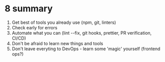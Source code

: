 # 8 summary

1. Get best of tools you already use (npm, git, linters)
2. Check early for errors
3. Automate what you can (lint --fix, git hooks, prettier, PR verification, CI/CD)
4. Don't be afraid to learn new things and tools
5. Don't leave everyting to DevOps - learn some 'magic' yourself (frontend ops?)
